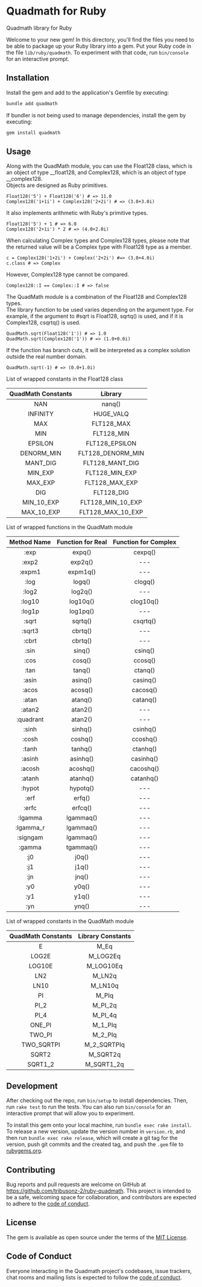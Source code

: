 # Quadmath for Ruby

Quadmath library for Ruby

Welcome to your new gem! In this directory, you'll find the files you need to be able to package up your 
Ruby library into a gem. Put your Ruby code in the file `lib/ruby/quadmath`. To experiment with that code, run `bin/console` for an interactive prompt.

## Installation

Install the gem and add to the application's Gemfile by executing:

```bash
bundle add quadmath
```

If bundler is not being used to manage dependencies, install the gem by executing:

```bash
gem install quadmath
```

## Usage

Along with the QuadMath module, you can use the Float128 class, which is an object of type __float128, and Complex128, which is an object of type __complex128.  
Objects are designed as Ruby primitives.  

```
Float128('5') + Float128('6') # => 11.0
Complex128('1+1i') + Complex128('2+2i') # => (3.0+3.0i)
```

It also implements arithmetic with Ruby's primitive types.  

```
Float128('5') + 1 # => 6.0
Complex128('2+1i') * 2 # => (4.0+2.0i)
```

When calculating Complex types and Complex128 types, please note that the returned value will be a Complex type with Float128 type as a member.  

```
c = Complex128('1+2i') + Complex('2+2i') #=> (3.0+4.0i)
c.class # => Complex
```

However, Complex128 type cannot be compared.  

```
Complex128::I == Complex::I # => false
```

The QuadMath module is a combination of the Float128 and Complex128 types.  
The library function to be used varies depending on the argument type. For example, if the argument to #sqrt is Float128, sqrtq() is used, and if it is Complex128, csqrtq() is used.  

```
QuadMath.sqrt(Float128('1')) # => 1.0
QuadMath.sqrt(Complex128('1')) # => (1.0+0.0i)
```

If the function has branch cuts, it will be interpreted as a complex solution outside the real number domain.  

```
QuadMath.sqrt(-1) # => (0.0+1.0i)
```

List of wrapped constants in the Float128 class  

| QuadMath Constants | Library           |
|:------------------:|:-----------------:|
| NAN                | nanq()            |
| INFINITY           | HUGE_VALQ         |
| MAX                | FLT128_MAX        |
| MIN                | FLT128_MIN        |
| EPSILON            | FLT128_EPSILON    |
| DENORM_MIN         | FLT128_DENORM_MIN |
| MANT_DIG           | FLT128_MANT_DIG   |
| MIN_EXP            | FLT128_MIN_EXP    |
| MAX_EXP            | FLT128_MAX_EXP    |
| DIG                | FLT128_DIG        |
| MIN_10_EXP         | FLT128_MIN_10_EXP |
| MAX_10_EXP         | FLT128_MAX_10_EXP |


List of wrapped functions in the QuadMath module  

| Method Name | Function for Real | Function for Complex |
|:-----------:|:-----------------:|:--------------------:|
| :exp        | expq()            | cexpq()              |
| :exp2       | exp2q()           | ---                  |
| :expm1      | expm1q()          | ---                  |
| :log        | logq()            | clogq()              |
| :log2       | log2q()           | ---                  |
| :log10      | log10q()          | clog10q()            |
| :log1p      | log1pq()          | ---                  |
| :sqrt       | sqrtq()           | csqrtq()             |
| :sqrt3      | cbrtq()           | ---                  |
| :cbrt       | cbrtq()           | ---                  |
| :sin        | sinq()            | csinq()              |
| :cos        | cosq()            | ccosq()              |
| :tan        | tanq()            | ctanq()              |
| :asin       | asinq()           | casinq()             |
| :acos       | acosq()           | cacosq()             |
| :atan       | atanq()           | catanq()             |
| :atan2      | atan2()           | ---                  |
| :quadrant   | atan2()           | ---                  |
| :sinh       | sinhq()           | csinhq()             |
| :cosh       | coshq()           | ccoshq()             |
| :tanh       | tanhq()           | ctanhq()             |
| :asinh      | asinhq()          | casinhq()            |
| :acosh      | acoshq()          | cacoshq()            |
| :atanh      | atanhq()          | catanhq()            |
| :hypot      | hypotq()          | ---                  |
| :erf        | erfq()            | ---                  |
| :erfc       | erfcq()           | ---                  |
| :lgamma     | lgammaq()         | ---                  |
| :lgamma_r   | lgammaq()         | ---                  |
| :signgam    | lgammaq()         | ---                  |
| :gamma      | tgammaq()         | ---                  |
| :j0         | j0q()             | ---                  |
| :j1         | j1q()             | ---                  |
| :jn         | jnq()             | ---                  |
| :y0         | y0q()             | ---                  |
| :y1         | y1q()             | ---                  |
| :yn         | ynq()             | ---                  |

List of wrapped constants in the QuadMath module  

| QuadMath Constants | Library Constants |
|:------------------:|:-----------------:|
| E                  | M_Eq              |
| LOG2E              | M_LOG2Eq          |
| LOG10E             | M_LOG10Eq         |
| LN2                | M_LN2q            |
| LN10               | M_LN10q           |
| PI                 | M_PIq             |
| PI_2               | M_PI_2q           |
| PI_4               | M_PI_4q           |
| ONE_PI             | M_1_PIq           |
| TWO_PI             | M_2_PIq           |
| TWO_SQRTPI         | M_2_SQRTPIq       |
| SQRT2              | M_SQRT2q          |
| SQRT1_2            | M_SQRT1_2q        |

## Development

After checking out the repo, run `bin/setup` to install dependencies. Then, run `rake test` to run the tests. You can also run `bin/console` for an interactive prompt that will allow you to experiment.

To install this gem onto your local machine, run `bundle exec rake install`. To release a new version, update the version number in `version.rb`, and then run `bundle exec rake release`, which will create a git tag for the version, push git commits and the created tag, and push the `.gem` file to [rubygems.org](https://rubygems.org).

## Contributing

Bug reports and pull requests are welcome on GitHub at https://github.com/tribusonz-2/ruby-quadmath. This project is intended to be a safe, welcoming space for collaboration, and contributors are expected to adhere to the [code of conduct](https://github.com/tribusonz-2/ruby-quadmath/blob/main/CODE_OF_CONDUCT.md).

## License

The gem is available as open source under the terms of the [MIT License](https://opensource.org/licenses/MIT).

## Code of Conduct

Everyone interacting in the Quadmath project's codebases, issue trackers, chat rooms and mailing lists is expected to follow the [code of conduct](https://github.com/tribusonz-2/ruby-quadmath/blob/main/CODE_OF_CONDUCT.md).
